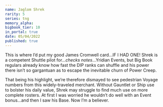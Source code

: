 ```yaml
---
name: Jaglom Shrek
rarity: 5
series: tng
memory_alpha:
bigbook_tier: 10
in_portal: true
date: 05/04/2022
published: true
---
```


This is where I’d put my good James Cromwell card…IF I HAD ONE! Shrek is a competent Shuttle pilot for…*checks notes*...Yridian Events, but Big Book regulars already know how fast the DIP ranks can shuffle and his power there isn’t so gargantuan as to escape the inevitable churn of Power Creep.

That being his highlight, we’re therefore dismayed to see pedestrian Voyage numbers from this widely-traveled merchant. Without Gauntlet or Ship use to bolster his daily value, Shrek may struggle to find much use on more complete rosters. At first I was worried he wouldn’t do well with an Event bonus…and then I saw his Base. Now I’m a believer.
